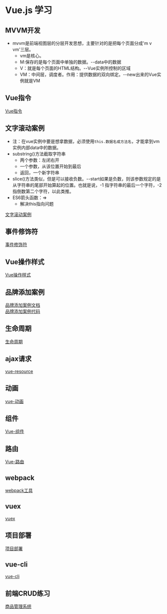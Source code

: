 # Vue.js 学习
## MVVM开发
- mvvm是前端视图层的分层开发思想，主要针对的是把每个页面分成'm v vm'三层。
    + vm是核心。
    + M:保存的是每个页面中单独的数据。--data中的数据
    + V：就是每个页面的HTML结构。--Vue实例所控制的区域
    + VM：中间层，调度者。作用：提供数据的双向绑定。--new出来的Vue实例就是VM

## Vue指令
[Vue指令](./docs/Vue指令.md)
## 文字滚动案例
- 注：在vue实例中要是想拿数据，必须使用`this.数据名或方法名`，才能拿到vm实例内部data中的数据。
- substring()方法截取字符串
    + 两个参数：左闭右开
    + 一个参数，从该位置开始到最后
    + 返回，一个新字符串
- slice()方法类似，但是可以接收负数。--start如果是负数，则该参数规定的是从字符串的尾部开始算起的位置。也就是说，-1 指字符串的最后一个字符，-2 指倒数第二个字符，以此类推。
- ES6箭头函数：=>
    + 解决this指向问题  

[文字滚动案例](./code/文字滚动.html)
## 事件修饰符  
[事件修饰符](./docs/事件修饰符.md)
## Vue操作样式
[Vue操作样式](./docs/Vue操作样式.md)
## 品牌添加案例
[品牌添加案例文档](./docs/品牌添加案例.md)  
[品牌添加案例代码](./code/品牌添加案例.html)
## 生命周期
[生命周期](./docs/生命周期.md)
## ajax请求
[vue-resource](./docs/vue-resource.md)
## 动画
[vue-动画](./docs/动画.md)
## 组件
[Vue-组件](./docs/vue-组件.md)
## 路由
[Vue-路由](./docs/vue-路由.md)
## webpack
[webpack工具](./docs/webpack.md)
## vuex
[vuex](./docs/vuex.md)
## 项目部署
[项目部署](./docs/项目部署.md)
## vue-cli
[vue-cli](./docs/vue-cli.md)
## 前端CRUD练习
[商品管理系统](./code/CRUD-frontend)
